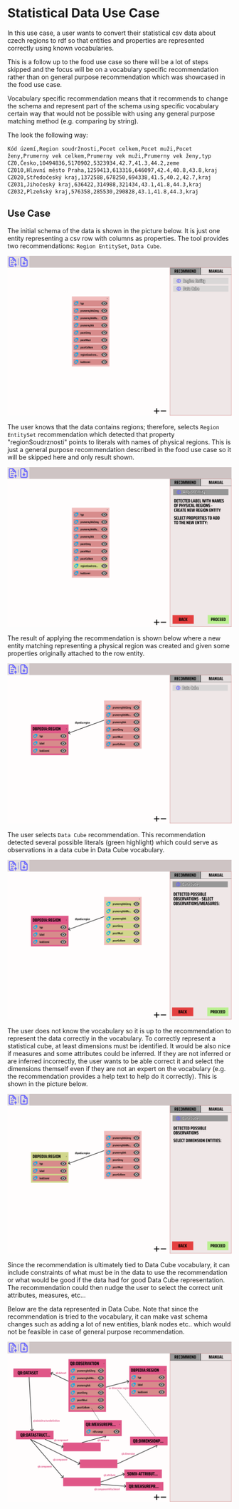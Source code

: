 # Statistical Data Use Case

In this use case, a user wants to convert their statistical csv data about czech regions to rdf so that entities and properties are represented correctly using known vocabularies.

This is a follow up to the food use case so there will be a lot of steps skipped and the focus will be on a vocabulary specific recommendation rather than on general purpose recommendation which was showcased in the food use case.

Vocabulary specific recommendation means that it recommends to change the schema and represent part of the schema using specific vocabulary certain way that would not be possible with using any general purpose matching method (e.g. comparing by string).

The look the following way:

```csv
Kód území,Region soudržnosti,Pocet celkem,Pocet muži,Pocet ženy,Prumerny vek celkem,Prumerny vek muži,Prumerny vek ženy,typ
CZ0,Česko,10494836,5170902,5323934,42.7,41.3,44.2,zeme
CZ010,Hlavní město Praha,1259413,613316,646097,42.4,40.8,43.8,kraj
CZ020,Středočeský kraj,1372588,678250,694338,41.5,40.2,42.7,kraj
CZ031,Jihočeský kraj,636422,314988,321434,43.1,41.8,44.3,kraj
CZ032,Plzeňský kraj,576358,285530,290828,43.1,41.8,44.3,kraj
```

## Use Case

The initial schema of the data is shown in the picture below. It is just one entity representing a csv row with columns as properties. The tool provides two recommendations: `Region EntitySet`, `Data Cube`.

![Initial Schema Of Loaded Data](./img/stat-initial-schema.png)

The user knows that the data contains regions; therefore, selects `Region EntitySet` recommendation which detected that property "regionSoudrznosti" points to literals with names of physical regions. This is just a general purpose recommendation described in the food use case so it will be skipped here and only result shown.

![Region Recommendation](./img/region-recommendation.png)

The result of applying the recommendation is shown below where a new entity matching representing a physical region was created and given some properties originally attached to the row entity.

![Schema After Region Recommendation](./img/after-region.png)

The user selects `Data Cube` recommendation. This recommendation detected several possible literals (green highlight) which could serve as observations in a data cube in Data Cube vocabulary.

![Recommendation - Select Dimensions](./img/stat-obs.png)

The user does not know the vocabulary so it is up to the recommendation to represent the data correctly in the vocabulary. To correctly represent a statistical cube, at least dimensions must be identified. It would be also nice if measures and some attributes could be inferred. If they are not inferred or are inferred incorrectly, the user wants to be able correct it and select the dimensions themself even if they are not an expert on the vocabulary (e.g. the recommendation provides a help text to help do it correctly). This is shown in the picture below.

![Recommendation - Select Dimensions](./img/select-dims.png)

Since the recommendation is ultimately tied to Data Cube vocabulary, it can include constraints of what must be in the data to use the recommendation or what would be good if the data had for good Data Cube representation. The recommendation could then nudge the user to select the correct unit attributes, measures, etc...

Below are the data represented in Data Cube. Note that since the recommendation is tried to the vocabulary, it can make vast schema changes such as adding a lot of new entities, blank nodes etc.. which would not be feasible in case of general purpose recommendation.

![Final Schema](./img/final-stat-schema.png)
